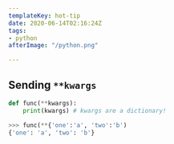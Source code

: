 ```yaml
---
templateKey: hot-tip
date: 2020-06-14T02:16:24Z
tags:
- python
afterImage: "/python.png"

---
```


## Sending `**kwargs`

``` python
def func(**kwargs):
    print(kwargs) # kwargs are a dictionary!

>>> func(**{'one':'a', 'two':'b')
{'one': 'a', 'two': 'b'}
```

